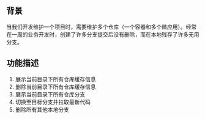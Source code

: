 ## 背景
当我们开发维护一个项目时，需要维护多个仓库（一个容器和多个微应用）。经常在一周的业务开发时，创建了许多分支提交后没有删除，而在本地残存了许多无用分支。
## 功能描述
1. 展示当前目录下所有仓库缓存信息
2. 删除当前目录下所有仓库缓存信息
3. 展示当前目录下所有仓库分支
4. 切换至目标分支并拉取最新代码
5. 删除所有其他本地分支